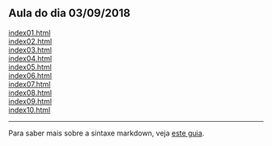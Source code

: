 ## Aula do dia 03/09/2018

[index01.html](index01.html)<br>
[index02.html](index02.html)<br>
[index03.html](index03.html)<br>
[index04.html](index04.html)<br>
[index05.html](index05.html)<br>
[index06.html](index06.html)<br>
[index07.html](index07.html)<br>
[index08.html](index08.html)<br>
[index09.html](index09.html)<br>
[index10.html](index10.html)<br>

---

Para saber mais sobre a sintaxe markdown, veja [este guia](https://guides.github.com/features/mastering-markdown/).
